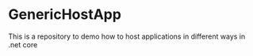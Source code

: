 # GenericHostApp
This is a repository to demo how to host applications in different ways in .net core
